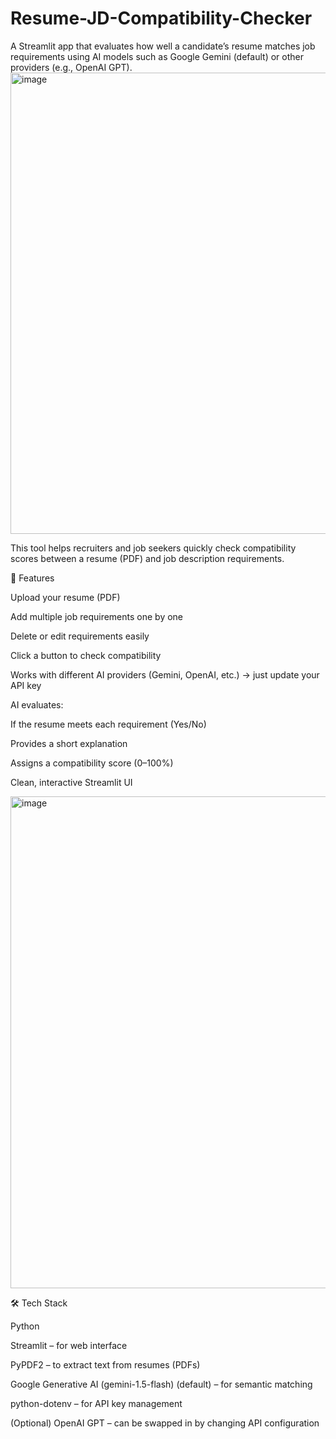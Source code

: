 # Resume-JD-Compatibility-Checker
A Streamlit app that evaluates how well a candidate’s resume matches job requirements using AI models such as Google Gemini (default) or other providers (e.g., OpenAI GPT).
<img width="830" height="738" alt="image" src="https://github.com/user-attachments/assets/1385ea46-2365-4d4b-81f7-f1d0e6b8f6f7" />

This tool helps recruiters and job seekers quickly check compatibility scores between a resume (PDF) and job description requirements.

🚀 Features

Upload your resume (PDF)

Add multiple job requirements one by one

Delete or edit requirements easily

Click a button to check compatibility

Works with different AI providers (Gemini, OpenAI, etc.) → just update your API key

AI evaluates:

If the resume meets each requirement (Yes/No)

Provides a short explanation

Assigns a compatibility score (0–100%)

Clean, interactive Streamlit UI

<img width="838" height="787" alt="image" src="https://github.com/user-attachments/assets/b249e4a4-8319-4c5e-9206-790972f3235a" />

🛠️ Tech Stack

Python

Streamlit – for web interface

PyPDF2 – to extract text from resumes (PDFs)

Google Generative AI (gemini-1.5-flash) (default) – for semantic matching

python-dotenv – for API key management

(Optional) OpenAI GPT – can be swapped in by changing API configuration
